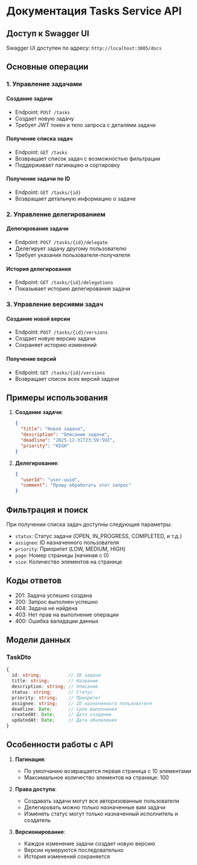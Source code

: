 # Документация Tasks Service API

## Доступ к Swagger UI

Swagger UI доступен по адресу: `http://localhost:3005/docs`

## Основные операции

### 1. Управление задачами

#### Создание задачи
- Endpoint: `POST /tasks`
- Создает новую задачу
- Требует JWT токен и тело запроса с деталями задачи

#### Получение списка задач
- Endpoint: `GET /tasks`
- Возвращает список задач с возможностью фильтрации
- Поддерживает пагинацию и сортировку

#### Получение задачи по ID
- Endpoint: `GET /tasks/{id}`
- Возвращает детальную информацию о задаче

### 2. Управление делегированием

#### Делегирование задачи
- Endpoint: `POST /tasks/{id}/delegate`
- Делегирует задачу другому пользователю
- Требует указания пользователя-получателя

#### История делегирования
- Endpoint: `GET /tasks/{id}/delegations`
- Показывает историю делегирования задачи

### 3. Управление версиями задач

#### Создание новой версии
- Endpoint: `POST /tasks/{id}/versions`
- Создает новую версию задачи
- Сохраняет историю изменений

#### Получение версий
- Endpoint: `GET /tasks/{id}/versions`
- Возвращает список всех версий задачи

## Примеры использования

1. **Создание задачи**:
   ```json
   {
     "title": "Новая задача",
     "description": "Описание задачи",
     "deadline": "2025-12-31T23:59:59Z",
     "priority": "HIGH"
   }
   ```

2. **Делегирование**:
   ```json
   {
     "userId": "user-uuid",
     "comment": "Прошу обработать этот запрос"
   }
   ```

## Фильтрация и поиск

При получении списка задач доступны следующие параметры:
- `status`: Статус задачи (OPEN, IN_PROGRESS, COMPLETED, и т.д.)
- `assignee`: ID назначенного пользователя
- `priority`: Приоритет (LOW, MEDIUM, HIGH)
- `page`: Номер страницы (начиная с 0)
- `size`: Количество элементов на странице

## Коды ответов

- 201: Задача успешно создана
- 200: Запрос выполнен успешно
- 404: Задача не найдена
- 403: Нет прав на выполнение операции
- 400: Ошибка валидации данных

## Модели данных

### TaskDto
```typescript
{
  id: string;          // ID задачи
  title: string;       // Название
  description: string; // Описание
  status: string;      // Статус
  priority: string;    // Приоритет
  assignee: string;    // ID назначенного пользователя
  deadline: Date;      // Срок выполнения
  createdAt: Date;     // Дата создания
  updatedAt: Date;     // Дата обновления
}
```

## Особенности работы с API

1. **Пагинация**:
   - По умолчанию возвращается первая страница с 10 элементами
   - Максимальное количество элементов на странице: 100

2. **Права доступа**:
   - Создавать задачи могут все авторизованные пользователи
   - Делегировать можно только назначенные вам задачи
   - Изменять статус могут только назначенный исполнитель и создатель

3. **Версионирование**:
   - Каждое изменение задачи создает новую версию
   - Версии нумеруются последовательно
   - История изменений сохраняется